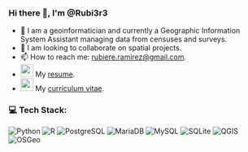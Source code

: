 ###  Hi there 👋, I'm @Rubi3r3
- 🔭 I am a geoinformatician and currently a Geographic Information System Assistant managing data from censuses and surveys.
- 👯 I am looking to collaborate on spatial projects.
- 📫 How to reach me: rubiere.ramirez@gmail.com.
- <img src="https://github.com/user-attachments/assets/657adcc7-9e90-46a4-b4d4-dc89a759c6b7" width="25" height="25"> My <a href="https://rubi3r3.github.io/resume/">resume</a>.
- <img src= "https://github.com/user-attachments/assets/aef524e9-f842-4aa7-9db6-2e778d7386e4" width="25" height="25"> My <a href="https://rubi3r3.github.io/cv/">curriculum vitae</a>.

### 💻 Tech Stack:
![Python](https://img.shields.io/badge/python-3670A0?style=for-the-badge&logo=python&logoColor=ffdd54) ![R](https://img.shields.io/badge/r-3670A0?style=for-the-badge&logo=r&logoColor=white) ![PostgreSQL](https://img.shields.io/badge/postgresQL-%23316192.svg?style=for-the-badge&logo=postgresql&logoColor=white) ![MariaDB](https://img.shields.io/badge/mariadb-192C5F?style=for-the-badge&logo=mariadb&logoColor=C1775A) ![MySQL](https://img.shields.io/badge/mysql-DC7013?style=for-the-badge&logo=mysql&logoColor=044568) ![SQLite](https://img.shields.io/badge/sqlite-72C1EA?style=for-the-badge&logo=sqlite&logoColor=003B57) ![QGIS](https://img.shields.io/badge/qgis-90B023?style=for-the-badge&logo=qgis&logoColor=F2EB65) ![OSGeo](https://img.shields.io/badge/osgeo-4DB05D?style=for-the-badge&logo=osgeo&logoColor=013A41)
 
 <!--![Figma](https://img.shields.io/badge/figma-%23F24E1E.svg?style=for-the-badge&logo=figma&logoColor=white) -->

<!--
**Rubi3r3/Rubi3r3** is a ✨ _special_ ✨ repository because its `README.md` (this file) appears on your GitHub profile.

Here are some ideas to get you started:

- 🔭 I’m currently working on ...
- 🌱 I’m currently learning ...
- 👯 I’m looking to collaborate on ...
- 🤔 I’m looking for help with ...
- 💬 Ask me about ...
- 📫 How to reach me: ...
- 😄 Pronouns: ...
- ⚡ Fun fact: ...
-->

